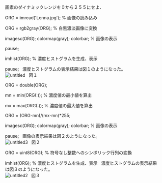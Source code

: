 画素のダイナミックレンジを０から２５５にせよ．   

ORG = imread('Lenna.jpg'); % 画像の読み込み  

ORG = rgb2gray(ORG); % 白黒濃淡画像に変換  

imagesc(ORG); colormap(gray); colorbar; % 画像の表示  

pause;  

imhist(ORG); % 濃度ヒストグラムを生成、表示  

pause;  
濃度ヒストグラムの表示結果は図１のようになった。  
![untitled](https://user-images.githubusercontent.com/35324583/34824372-8a7af112-f711-11e7-84e8-f9e643826db5.jpg)  
図１


ORG = double(ORG);  

mn = min(ORG(:)); % 濃度値の最小値を算出  

mx = max(ORG(:)); % 濃度値の最大値を算出  

ORG = (ORG-mn)/(mx-mn)*255;  

imagesc(ORG); colormap(gray); colorbar; % 画像の表示  

pause;  
画像の表示結果は図２のようになった。  
![untitled3](https://user-images.githubusercontent.com/35324583/34824411-a6cf7f2c-f711-11e7-9aeb-83b72664c107.jpg)  
図２


ORG = uint8(ORG); % 符号なし整数へのシンボリック行列の変換  

imhist(ORG); % 濃度ヒストグラムを生成、表示  
濃度ヒストグラムの表示結果は図３のようになった。  
![untitled2](https://user-images.githubusercontent.com/35324583/34824453-ce3c89ec-f711-11e7-9e36-78cdb6fac4f9.jpg)  
図３


